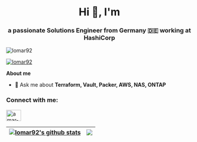 <h1 align="center">Hi 👋, I'm </h1>
<h3 align="center">a passionate Solutions Engineer from Germany 🇩🇪 working at HashiCorp</h3>

<p align="left"> <img src="https://komarev.com/ghpvc/?username=lomar92&label=Profile%20views&color=0e75b6&style=flat" alt="lomar92" /> </p>


<p align="left"> <a href="https://github.com/ryo-ma/github-profile-trophy"><img src="https://github-profile-trophy.vercel.app/?username=lomar92&theme=onedark&S" alt="lomar92" /></a> </p>


**About me**

- 💬 Ask me about **Terraform, Vault, Packer, AWS, NAS, ONTAP**

<h3 align="left">Connect with me:</h3>
<p align="left">
<a href="https://linkedin.com/in/amar-lojo" target="blank"><img align="center" src="https://raw.githubusercontent.com/rahuldkjain/github-profile-readme-generator/master/src/images/icons/Social/linked-in-alt.svg" alt="amar-lojo" height="30" width="40" /></a>
</p>


| <a href="https://github.com/lomar92/github-readme-stats"><img align="center" src="https://github-readme-stats.vercel.app/api?username=lomar92&show_icons=true&include_all_commits=true&theme=blue-green&hide_border=true" alt="lomar92's github stats" /></a> | <a href="https://github.com/lomar92/github-readme-stats"><img align="center" src="https://github-readme-stats.vercel.app/api/top-langs/?username=lomar92&layout=compact&theme=blue-green&hide_border=true" /></a> |
| ------------- | ------------- |




